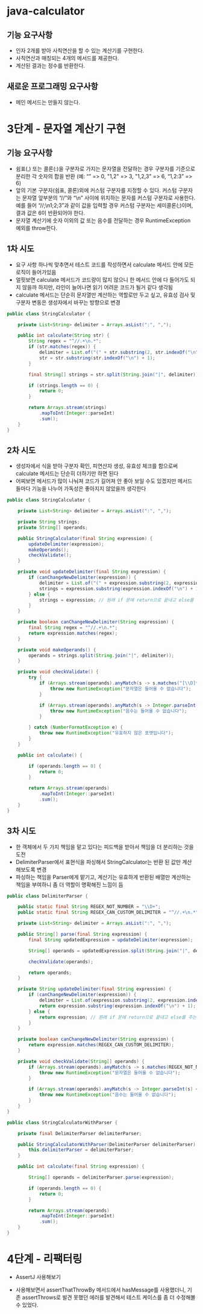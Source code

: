 # java-calculator

## 기능 요구사항

- 인자 2개를 받아 사칙연산을 할 수 있는 계산기를 구현한다.
- 사칙연산과 매칭되는 4개의 메서드를 제공한다.
- 계산된 결과는 정수를 반환한다.

## 새로운 프로그래밍 요구사항

- 메인 메서드는 만들지 않는다.

# 3단계 - 문자열 계산기 구현

## 기능 요구사항

- 쉼표(,) 또는 콜론(:)을 구분자로 가지는 문자열을 전달하는 경우 구분자를 기준으로 분리한 각 숫자의 합을 반환 (예: “” => 0, "1,2" => 3, "1,2,3" => 6, “1,2:3” => 6)
- 앞의 기본 구분자(쉼표, 콜론)외에 커스텀 구분자를 지정할 수 있다. 커스텀 구분자는 문자열 앞부분의 “//”와 “\n” 사이에 위치하는 문자를 커스텀 구분자로 사용한다. 예를 들어 “//;\n1;2;3”과 같이 값을 입력할 경우 커스텀 구분자는 세미콜론(;)이며, 결과 값은 6이 반환되어야 한다.
- 문자열 계산기에 숫자 이외의 값 또는 음수를 전달하는 경우 RuntimeException 예외를 throw한다.

## 1차 시도

- 요구 사항 하나씩 맞추면서 테스트 코드를 작성하면서 calculate 메서드 안에 모든 로직이 들어가있음
- 얼핏보면 calculate 메서드가 코드량이 많지 않으니 한 메서드 안에 다 들어가도 되지 않을까 하지만, 라인이 늘어나면 읽기 어려운 코드가 될거 같다 생각됨
- calculate 메서드는 단순히 문자열만 계산하는 역할로만 두고 싶고, 유효성 검사 및 구분자 변동은 생성자에서 바꾸는 방향으로 변경

```java
public class StringCalculator {

    private List<String> delimiter = Arrays.asList(":", ",");

    public int calculate(String str) {
        String regex = "^//.+\n.*";
        if (str.matches(regex)) {
            delimiter = List.of("(" + str.substring(2, str.indexOf("\n")) + ")");
            str = str.substring(str.indexOf("\n") + 1);
        }

        final String[] strings = str.split(String.join("|", delimiter));

        if (strings.length == 0) {
            return 0;
        }

        return Arrays.stream(strings)
            .mapToInt(Integer::parseInt)
            .sum();
    }
}
```

## 2차 시도

- 생성자에서 식을 받아 구분자 확인, 피연산자 생성, 유효성 체크를 함으로써 calculate 메서드는 단순히 더하기만 하면 된다
- 어찌보면 메서드가 많이 나눠져 코드가 길어져 안 좋아 보일 수도 있겠지만 메서드들마다 기능을 나누어 가독성은 좋아지지 않았을까 생각한다

```java
public class StringCalculator {

    private List<String> delimiter = Arrays.asList(":", ",");

    private String strings;
    private String[] operands;

    public StringCalculator(final String expression) {
        updateDelimiter(expression);
        makeOperands();
        checkValidate();
    }

    private void updateDelimiter(final String expression) {
        if (canChangeNewDelimiter(expression)) {
            delimiter = List.of("(" + expression.substring(2, expression.indexOf("\n")) + ")");
            strings = expression.substring(expression.indexOf("\n") + 1);
        } else {
            strings = expression; // 원래 if 문에 return으로 끝내고 else를 주는 편인데, 이 편이 좀 더 가독성이 좋아보여 else로 해봄
        }
    }

    private boolean canChangeNewDelimiter(String expression) {
        final String regex = "^//.+\n.*";
        return expression.matches(regex);
    }

    private void makeOperands() {
        operands = strings.split(String.join("|", delimiter));
    }

    private void checkValidate() {
        try {
            if (Arrays.stream(operands).anyMatch(s -> s.matches("[\\D]*"))) {
                throw new RuntimeException("문자열은 들어올 수 없습니다");
            }

            if (Arrays.stream(operands).anyMatch(s -> Integer.parseInt(s) < 0)) {
                throw new RuntimeException("음수는 들어올 수 없습니다");
            }

        } catch (NumberFormatException e) {
            throw new RuntimeException("유효하지 않은 포맷입니다");
        }
    }

    public int calculate() {

        if (operands.length == 0) {
            return 0;
        }

        return Arrays.stream(operands)
            .mapToInt(Integer::parseInt)
            .sum();
    }
}
```

## 3차 시도

- 한 객체에서 두 가지 책임을 맡고 있다는 피드백을 받아서 책임을 더 분리하는 것을 도전
- DelimiterParser에서 표현식을 파싱해서 StringCalculator는 반환 된 값만 계산 해보도록 변경
- 파싱하는 책임을 Parser에게 맡기고, 계산기는 유효하게 반환된 배열만 계산하는 책임을 부여하니 좀 더 역할이 명확해진 느낌이 듬

```java
public class DelimiterParser {

    public static final String REGEX_NOT_NUMBER = "\\D+";
    public static final String REGEX_CAN_CUSTOM_DELIMITER = "^//.+\n.*";

    private List<String> delimiter = Arrays.asList(":", ",");

    public String[] parse(final String expression) {
        final String updatedExpression = updateDelimiter(expression);

        String[] operands = updatedExpression.split(String.join("|", delimiter));

        checkValidate(operands);

        return operands;
    }

    private String updateDelimiter(final String expression) {
        if (canChangeNewDelimiter(expression)) {
            delimiter = List.of(expression.substring(2, expression.indexOf("\n")));
            return expression.substring(expression.indexOf("\n") + 1);
        } else {
            return expression; // 원래 if 문에 return으로 끝내고 else를 주는 편인데, 이 편이 좀 더 가독성이 좋아보여 else로 해봄
        }
    }

    private boolean canChangeNewDelimiter(String expression) {
        return expression.matches(REGEX_CAN_CUSTOM_DELIMITER);
    }

    private void checkValidate(String[] operands) {
        if (Arrays.stream(operands).anyMatch(s -> s.matches(REGEX_NOT_NUMBER))) {
            throw new RuntimeException("문자열은 들어올 수 없습니다");
        }

        if (Arrays.stream(operands).anyMatch(s -> Integer.parseInt(s) < 0)) {
            throw new RuntimeException("음수는 들어올 수 없습니다");
        }
    }
}
```

```java
public class StringCalculatorWithParser {

    private final DelimiterParser delimiterParser;

    public StringCalculatorWithParser(DelimiterParser delimiterParser) {
        this.delimiterParser = delimiterParser;
    }

    public int calculate(final String expression) {

        String[] operands = delimiterParser.parse(expression);

        if (operands.length == 0) {
            return 0;
        }

        return Arrays.stream(operands)
            .mapToInt(Integer::parseInt)
            .sum();
    }
}
```

# 4단계 - 리팩터링

- AssertJ 사용해보기

- 사용해보면서 assertThatThrowBy 메서드에서 hasMessage를 사용했더니, 기존 assertThrows로 발견 못했던 에러를 발견해서 테스트 케이스를 좀 더 수정해볼 수 있었다.
